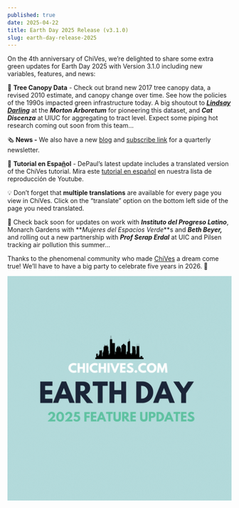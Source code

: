 ```yaml
---
published: true
date: 2025-04-22
title: Earth Day 2025 Release (v3.1.0)
slug: earth-day-release-2025
---
```

On the 4th anniversary of ChiVes, we’re delighted to share some extra green updates for Earth Day 2025 with Version 3.1.0 including new variables, features, and news:

🌳 **Tree Canopy Data** - Check out brand new 2017 tree canopy data, a revised 2010 estimate, and canopy change over time. See how the policies of the 1990s impacted green infrastructure today. A big shoutout to [**_Lindsay Darling_**](https://mortonarb.org/science/staff/lindsay-darling/) at the **_Morton Arboretum_** for pioneering this dataset, and **_Cat Discenza_** at UIUC for aggregating to tract level. Expect some piping hot research coming out soon from this team…   

🗞️ **News -** We also have a new [blog](https://chichives.com/posts) and [subscribe link](https://groups.webservices.illinois.edu/subscribe/200077) for a quarterly newsletter.

💬 **Tutorial en Espa**[**ñ**](https://www.youtube.com/watch?v=kG2fSofKw0k)**ol** - DePaul’s latest update includes a translated version of the ChiVes tutorial. Mira este [tutorial en español](https://www.youtube.com/watch?v=kG2fSofKw0k. ) en nuestra lista de reproducción de Youtube.

💡 Don’t forget that **multiple translations** are available for every page you view in ChiVes. Click on the “translate” option on the bottom left side of the page you need translated.

🦋 Check back soon for updates on work with **_Instituto del Progreso Latino_**, Monarch Gardens with \*\*_Mujeres del Espacios Verde_\*\*s and **_Beth Beyer,_** and rolling out a new partnership with **_Prof Serap Erdal_** at UIC and Pilsen tracking air pollution this summer… 

Thanks to the phenomenal community who made [ChiVes](https://chichives.com/team) a dream come true! We’ll have to have a big party to celebrate five years in 2026. 🎂

![](../../ChiVes%20Earth%20Day%202025.gif)